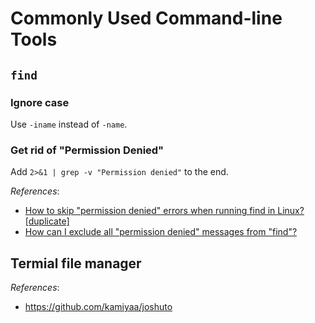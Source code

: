 # Commonly Used Command-line Tools

## `find`

### Ignore case

Use `-iname` instead of `-name`.

### Get rid of "Permission Denied"

Add `2>&1 | grep -v "Permission denied"` to the end.

*References*:

- [How to skip "permission denied" errors when running find in Linux? [duplicate]](https://unix.stackexchange.com/questions/42841/how-to-skip-permission-denied-errors-when-running-find-in-linux)
- [How can I exclude all "permission denied" messages from "find"?](https://stackoverflow.com/questions/762348/how-can-i-exclude-all-permission-denied-messages-from-find)

## Termial file manager

*References*:

- https://github.com/kamiyaa/joshuto
